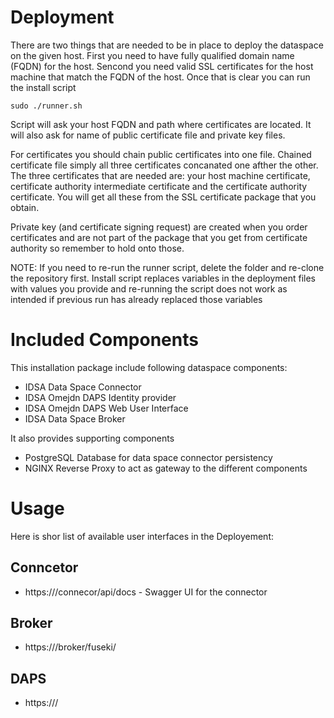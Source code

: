 # Deployment
There are two things that are needed to be in place to deploy the dataspace on the given host. 
First you need to have fully qualified domain name (FQDN) for the host. Sencond you need valid SSL 
certificates for the host machine that match the FQDN of the host. Once that is clear you can run the install script
````
sudo ./runner.sh
````
Script will ask your host FQDN and path where certificates are located. It will also ask for name of public certificate file and private key files. 

For certificates you should chain public certificates into one file. Chained certificate file simply all three certificates concanated one 
afther the other. The three certificates that are needed are: your host machine certificate, certificate authority intermediate certificate and the certificate
authority certificate. You will get all these from the SSL certificate package that you obtain. 

Private key (and certificate signing request) are created when you order certificates and are not part of the package that you get from certificate 
authority so remember to hold onto those. 

NOTE: If you need to re-run the runner script, delete the folder and re-clone the repository first. Install script replaces variables in the deployment files with
values you provide and re-running the script does not work as intended if previous run has already replaced those variables

# Included Components

This installation package include following dataspace components:

- IDSA Data Space Connector
- IDSA Omejdn DAPS Identity provider
- IDSA Omejdn DAPS Web User Interface
- IDSA Data Space Broker

It also provides supporting components

- PostgreSQL Database for data space connector persistency
- NGINX Reverse Proxy to act as gateway to the different components

# Usage

Here is shor list of available user interfaces in the Deployement:
## Conncetor
- https://<host>/connecor/api/docs - Swagger UI for the connector
## Broker
- https://<host>/broker/fuseki/
## DAPS 
- https://<host>/